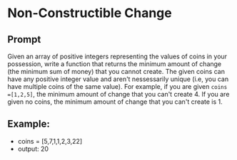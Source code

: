 # Non-Constructible Change

## Prompt
Given an array of positive integers representing the values of coins in your possession, write a function that returns the minimum amount of change (the minimum sum of money) that you cannot create. The given coins can have any positive integer value and aren't nessessarily unique (i.e, you can have multiple coins of the same value).
For example, if you are given `coins =[1,2,5]`, the minimum amount of change that you can't create 4. If you are given no coins, the minimum amount of change that you can't create is 1.

## Example:
 - coins = [5,7,1,1,2,3,22]
 - output: 20
  
